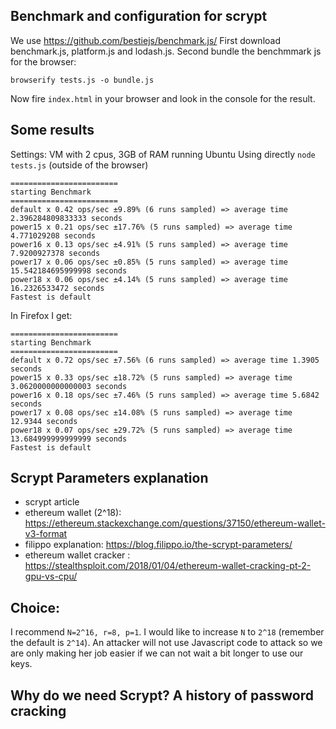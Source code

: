 Benchmark and configuration for scrypt
-------------------------------------
We use https://github.com/bestiejs/benchmark.js/
First download benchmark.js, platform.js and lodash.js.
Second bundle the benchmmark js for the browser:

```
browserify tests.js -o bundle.js
```

Now fire ```index.html``` in your browser and look in the console for the result.

## Some results
Settings: VM with 2 cpus, 3GB of RAM running Ubuntu
Using directly ```node tests.js``` (outside of the browser)
```
========================
starting Benchmark
========================
default x 0.42 ops/sec ±9.89% (6 runs sampled) => average time 2.396284809833333 seconds
power15 x 0.21 ops/sec ±17.76% (5 runs sampled) => average time 4.771029208 seconds
power16 x 0.13 ops/sec ±4.91% (5 runs sampled) => average time 7.9200927378 seconds
power17 x 0.06 ops/sec ±0.85% (5 runs sampled) => average time 15.542184695999998 seconds
power18 x 0.06 ops/sec ±4.14% (5 runs sampled) => average time 16.2326533472 seconds
Fastest is default
```
In Firefox I get:
```
========================
starting Benchmark
========================
default x 0.72 ops/sec ±7.56% (6 runs sampled) => average time 1.3905 seconds
power15 x 0.33 ops/sec ±18.72% (5 runs sampled) => average time 3.0620000000000003 seconds
power16 x 0.18 ops/sec ±7.46% (5 runs sampled) => average time 5.6842 seconds
power17 x 0.08 ops/sec ±14.08% (5 runs sampled) => average time 12.9344 seconds
power18 x 0.07 ops/sec ±29.72% (5 runs sampled) => average time 13.684999999999999 seconds
Fastest is default
```

## Scrypt Parameters explanation
* scrypt article
* ethereum wallet (2^18): https://ethereum.stackexchange.com/questions/37150/ethereum-wallet-v3-format
* filippo explanation: https://blog.filippo.io/the-scrypt-parameters/
* ethereum wallet cracker : https://stealthsploit.com/2018/01/04/ethereum-wallet-cracking-pt-2-gpu-vs-cpu/

## Choice:
I recommend ```N=2^16, r=8, p=1```. I would like to increase ```N``` to ```2^18``` (remember the default is ```2^14```). An attacker will not use Javascript code to attack so we are only making her job easier if we can not wait a bit longer to use our keys.
## Why do we need Scrypt?  A history of password cracking
